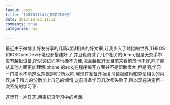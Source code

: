 ```yaml
---
layout: post
title: "[20131124]近期学习计划"
date: 2013-12-03 11:12
comments: true
categories: os

---
```

最近由于微博上好友分享的几篇越狱相关的好文章,让我步入了越狱的世界,THEOS和IOSOpenDev环境也都搭建好了,并且也调试了几个相关的demo,但是无奈手中没有越狱设备,所以调试程序也极不方便,况且越狱开发目前来看前景也不好,除了能从其他方面更加理解iphone 的sdk,在程序编写方面并不是帮助很大,但是吧,学习一门技术不能这么短视是吧?所以吧,我现在准备开始复习数据结构和算法相关的内容,由于精力的分散加上自己的懒惰,之前准备学习几次都失败了,所以现在决定再一次系统的学习下.

这里开一片日志,用来记录学习中的点滴.